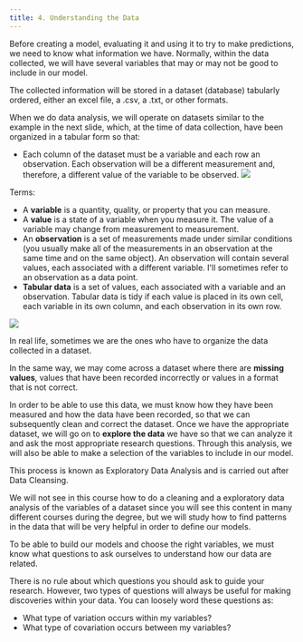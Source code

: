 ```yaml
---
title: 4. Understanding the Data
---
```


Before creating a model, evaluating it and using it to try to make predictions, we
need to know what information we have. Normally, within the data collected, we
will have several variables that may or may not be good to include in our model.

The collected information will be stored in a dataset (database) tabularly ordered,
either an excel file, a .csv, a .txt, or other formats.

When we do data analysis, we will operate on datasets similar to the example in
the next slide, which, at the time of data collection, have been organized in a
tabular form so that:

- Each column of the dataset must be a variable and each row an observation. Each observation will be a different measurement and, therefore, a different value of the variable to be observed.
![](../attachments/screenshot-2024-03-17-at-122516.png)

Terms:
- A **variable** is a quantity, quality, or property that you can measure.
- A **value** is a state of a variable when you measure it. The value of a variable may change from measurement to measurement.
- An **observation** is a set of measurements made under similar conditions (you usually make all of the measurements in an observation at the same time and on the same object). An observation will contain several values, each associated with a different variable. I'll sometimes refer to an observation as a data point.
- **Tabular data** is a set of values, each associated with a variable and an observation. Tabular data is tidy if each value is placed in its own cell, each variable in its own column, and each observation in its own row.

![](../attachments/screenshot-2024-03-17-at-122755.png)

In real life, sometimes we are the ones who have to organize the data collected in a dataset.

In the same way, we may come across a dataset where there are **missing values**, values that have been recorded incorrectly or values in a format that is not correct.

In order to be able to use this data, we must know how they have been measured and how the data have been recorded, so that we can subsequently clean and correct the dataset.
Once we have the appropriate dataset, we will go on to **explore the data** we have so that we can analyze it and ask the most appropriate research questions. Through this analysis, we will also be able to make a selection of the variables to include in our model.

This process is known as Exploratory Data Analysis and is carried out after Data Cleansing.

We will not see in this course how to do a cleaning and a exploratory data analysis of the
variables of a dataset since you will see this content in many different courses during the
degree, but we will study how to find patterns in the data that will be very helpful in order to define our models.

To be able to build our models and choose the right variables, we must know what questions to ask ourselves to understand how our data are related.

There is no rule about which questions you should ask to guide your research.
However, two types of questions will always be useful for making discoveries
within your data. You can loosely word these questions as:
- What type of variation occurs within my variables?
- What type of covariation occurs between my variables?